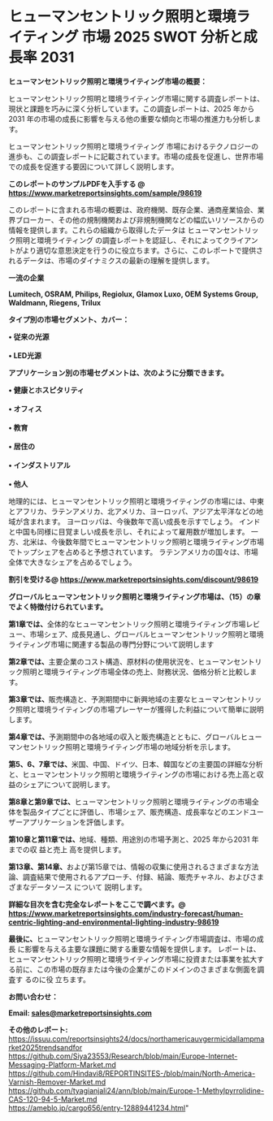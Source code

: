 # ヒューマンセントリック照明と環境ライティング 市場 2025 SWOT 分析と成長率 2031

<strong><b>ヒューマンセントリック照明と環境ライティング市場の概要：</b></strong>

ヒューマンセントリック照明と環境ライティング市場に関する調査レポートは、現状と課題を巧みに深く分析しています。この調査レポートは、2025 年から 2031 年の市場の成長に影響を与える他の重要な傾向と市場の推進力も分析します。

ヒューマンセントリック照明と環境ライティング 市場におけるテクノロジーの進歩も、この調査レポートに記載されています。市場の成長を促進し、世界市場での成長を促進する要因について詳しく説明します。

<strong>このレポートのサンプルPDFを入手する @ <a href=https://www.marketreportsinsights.com/sample/98619>https://www.marketreportsinsights.com/sample/98619</a></strong>

このレポートに含まれる市場の概要は、政府機関、既存企業、通商産業協会、業界ブローカー、その他の規制機関および非規制機関などの幅広いリソースからの情報を提供します。これらの組織から取得したデータは ヒューマンセントリック照明と環境ライティング の調査レポートを認証し、それによってクライアントがより適切な意思決定を行うのに役立ちます。さらに、このレポートで提供されるデータは、市場のダイナミクスの最新の理解を提供します。

<strong>一流の企業</strong>

<strong><b>Lumitech, OSRAM, Philips, Regiolux, Glamox Luxo, OEM Systems Group, Waldmann, Riegens, Trilux</b></strong>

<strong><b>タイプ別の市場セグメント、カバー：</b></strong>

<strong>• 従来の光源<br><br>• LED光源</strong>

<strong><b>アプリケーション別の市場セグメントは、次のように分類できます。</b></strong>

<strong>• 健康とホスピタリティ<br><br>• オフィス<br><br>• 教育<br><br>• 居住の<br><br>• インダストリアル<br><br>• 他人</strong>

 地理的には、ヒューマンセントリック照明と環境ライティングの市場には、中東とアフリカ、ラテンアメリカ、北アメリカ、ヨーロッパ、アジア太平洋などの地域が含まれます。 ヨーロッパは、今後数年で高い成長を示すでしょう。 インドと中国も同様に目覚ましい成長を示し、それによって雇用数が増加します。 一方、北米は、今後数年間でヒューマンセントリック照明と環境ライティング市場でトップシェアを占めると予想されています。 ラテンアメリカの国々は、市場全体で大きなシェアを占めるでしょう。

<strong>割引を受ける@ <a href=https://www.marketreportsinsights.com/discount/98619>https://www.marketreportsinsights.com/discount/98619</a></strong>

<strong><b>グローバルヒューマンセントリック照明と環境ライティング市場は、（15）の章でよく特徴付けられています。</b></strong>

<strong><b>第</b></strong><strong><b>1章では、</b></strong>全体的なヒューマンセントリック照明と環境ライティング市場レビュー、市場シェア、成長見通し、グローバルヒューマンセントリック照明と環境ライティング市場に関連する製品の専門分野について説明します

<strong><b>第2章では、</b></strong>主要企業のコスト構造、原材料の使用状況を、ヒューマンセントリック照明と環境ライティング市場全体の売上、財務状況、価格分析と比較します。

<strong><b>第3章では、</b></strong>販売構造と、予測期間中に新興地域の主要なヒューマンセントリック照明と環境ライティングの市場プレーヤーが獲得した利益について簡単に説明します。

<strong><b>第4章では、</b></strong>予測期間中の各地域の収入と販売構造とともに、グローバルヒューマンセントリック照明と環境ライティング市場の地域分析を示します。

<strong><b>第5、6、7章では、</b></strong>米国、中国、ドイツ、日本、韓国などの主要国の詳細な分析と、ヒューマンセントリック照明と環境ライティングの市場における売上高と収益のシェアについて説明します。

<strong><b>第8章と第9章では、</b></strong>ヒューマンセントリック照明と環境ライティングの市場全体を製品タイプごとに評価し、市場シェア、販売構造、成長率などのエンドユーザーアプリケーションを評価します。

<strong><b>第10章と第11章では、</b></strong>地域、種類、用途別の市場予測と、2025 年から2031 年までの収 益と売上 高を提供します。

<strong><b>第13章、第14章、</b></strong>および第15章では、情報の収集に使用されるさまざまな方法論、調査結果で使用されるアプローチ、付録、結論、販売チャネル、およびさまざまなデータソース について 説明します。

<strong>詳細な目次を含む完全なレポートをここで調べます。@ <a href=https://www.marketreportsinsights.com/industry-forecast/human-centric-lighting-and-environmental-lighting-industry-98619>https://www.marketreportsinsights.com/industry-forecast/human-centric-lighting-and-environmental-lighting-industry-98619</a></strong>

<strong><b>最後に、</b></strong>ヒューマンセントリック照明と環境ライティング市場調査は、市場の成長 に影響を</a>与える主要な課題に関する重要な情報を提供します。 レポートは、ヒューマンセントリック照明と環境ライティング市場に投資または事業を拡大する前に、この市場の既存または今後の企業がこのドメインのさまざまな側面を調査す るのに役 立ちます。

<strong><b>お問い合わせ：</b></strong>

<strong>Email: </strong><a href=mailto:sales@marketreportsinsights.com><strong>sales@marketreportsinsights.com</strong></a>

<strong>その他のレポート:</strong>
<br>
<a href=https://issuu.com/reportsinsights24/docs/northamericauvgermicidallampmarket2025trendsandfor>https://issuu.com/reportsinsights24/docs/northamericauvgermicidallampmarket2025trendsandfor</a>
<br>
<a href=https://github.com/Siya23553/Research/blob/main/Europe-Internet-Messaging-Platform-Market.md>https://github.com/Siya23553/Research/blob/main/Europe-Internet-Messaging-Platform-Market.md</a>
<br>
<a href=https://github.com/Hindavi8/REPORTINSITES-/blob/main/North-America-Varnish-Remover-Market.md>https://github.com/Hindavi8/REPORTINSITES-/blob/main/North-America-Varnish-Remover-Market.md</a>
<br>
<a href=https://github.com/tyagianjali24/ann/blob/main/Europe-1-Methylpyrrolidine-CAS-120-94-5-Market.md>https://github.com/tyagianjali24/ann/blob/main/Europe-1-Methylpyrrolidine-CAS-120-94-5-Market.md</a>
<br>
<a href=https://ameblo.jp/cargo656/entry-12889441234.html>https://ameblo.jp/cargo656/entry-12889441234.html</a>"
